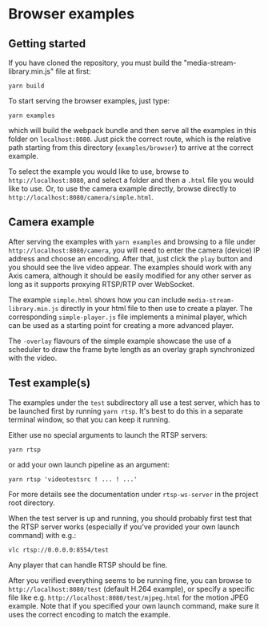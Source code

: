 # Browser examples

## Getting started


If you have cloned the repository, you must build the "media-stream-library.min.js" file at first:
```
yarn build
```

To start serving the browser examples, just type:
```
yarn examples
```

which will build the webpack bundle and then serve all
the examples in this folder on `localhost:8080`.
Just pick the correct route, which is the relative path starting from
this directory (`examples/browser`) to arrive at the correct example.

To select the example you would like to use, browse to
`http://localhost:8080`, and select a folder and then a `.html`
file you would like to use.
Or, to use the camera example directly, browse directly to
`http://localhost:8080/camera/simple.html`.

## Camera example

After serving the examples with `yarn examples` and browsing
to a file under `http://localhost:8080/camera`, you will need to enter
the camera (device) IP address and choose an encoding.
After that, just click the `play` button and you should
see the live video appear.
The examples should work with any Axis camera, although
it should be easily modified for any other server as
long as it supports proxying RTSP/RTP over WebSocket.

The example `simple.html` shows how you can include `media-stream-library.min.js`
directly in your html file to then use to create a player.
The corresponding `simple-player.js` file implements a minimal player,
which can be used as a starting point for creating a more advanced player.

The `-overlay` flavours of the simple example showcase
the use of a scheduler to draw the frame byte length as
an overlay graph synchronized with the video.

## Test example(s)

The examples under the `test` subdirectory all use a test server,
which has to be launched first by running `yarn rtsp`.
It's best to do this in a separate terminal window, so that
you can keep it running.

Either use no special arguments to launch the RTSP servers:

```
yarn rtsp
```

or add your own launch pipeline as an argument:

```
yarn rtsp 'videotestsrc ! ... ! ...'
```

For more details see the documentation under `rtsp-ws-server`
in the project root directory.

When the test server is up and running, you should probably first
test that the RTSP server works (especially if you've provided your
own launch command) with e.g.:

```
vlc rtsp://0.0.0.0:8554/test
```

Any player that can handle RTSP should be fine.

After you verified everything seems to be running fine,
you can browse to `http://localhost:8080/test` (default
H.264 example), or specify a specific file like e.g.
`http://localhost:8080/test/mjpeg.html` for the motion
JPEG example.
Note that if you specified your own launch command,
make sure it uses the correct encoding to match the
example.
